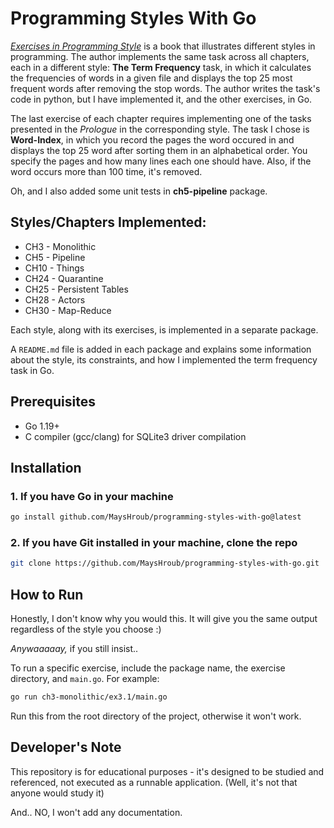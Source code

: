 # Programming Styles With Go

[*Exercises in Programming Style*](https://www.goodreads.com/book/show/23012704-exercises-in-programming-style) is a book that illustrates different styles in programming. The author implements the same task across all chapters, each in a different style: **The Term Frequency** task, in which it calculates the frequencies of words in a given file and displays the top 25 most frequent words after removing the stop words. The author writes the task's code in python, but I have implemented it, and the other exercises, in Go.

The last exercise of each chapter requires implementing one of the tasks presented in the *Prologue* in the corresponding style. The task I chose is **Word-Index**, in which you record the pages the word occured in and displays the top 25 word after sorting them in an alphabetical order. You specify the pages and how many lines each one should have. Also, if the word occurs more than 100 time, it's removed.

Oh, and I also added some unit tests in **ch5-pipeline** package.


## Styles/Chapters Implemented:

- CH3 - Monolithic
- CH5 - Pipeline
- CH10 - Things
- CH24 - Quarantine
- CH25 - Persistent Tables
- CH28 - Actors
- CH30 - Map-Reduce

Each style, along with its exercises, is implemented in a separate package. 

A `README.md` file is added in each package and explains some information about the style, its constraints, and how I implemented the term frequency task in Go.


## Prerequisites
- Go 1.19+ 
- C compiler (gcc/clang) for SQLite3 driver compilation


## Installation

### 1. If you have Go in your machine
```sh
go install github.com/MaysHroub/programming-styles-with-go@latest
```

### 2. If you have Git installed in your machine, clone the repo
```sh
git clone https://github.com/MaysHroub/programming-styles-with-go.git
```


## How to Run

Honestly, I don't know why you would this. It will give you the same output regardless of the style you choose :)

*Anywaaaaay,* if you still insist..

To run a specific exercise, include the package name, the exercise directory, and `main.go`. For example:

```sh
go run ch3-monolithic/ex3.1/main.go
```

Run this from the root directory of the project, otherwise it won't work.


## Developer's Note

This repository is for educational purposes - it's designed to be studied and referenced, not executed as a runnable application. (Well, it's not that anyone would study it)

And.. NO, I won't add any documentation.




